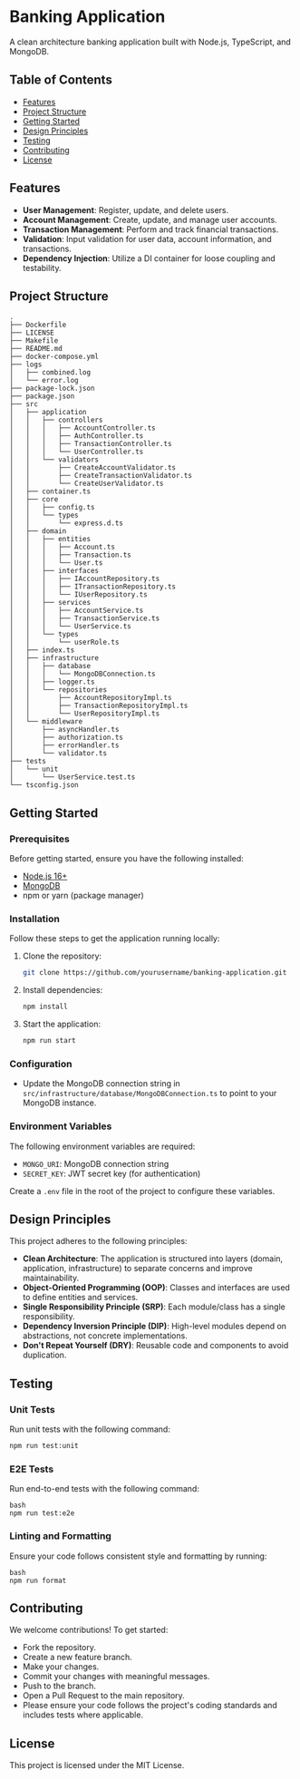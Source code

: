 # Banking Application

A clean architecture banking application built with Node.js, TypeScript, and MongoDB.

## Table of Contents

- [Features](#features)
- [Project Structure](#project-structure)
- [Getting Started](#getting-started)
- [Design Principles](#design-principles)
- [Testing](#testing)
- [Contributing](#contributing)
- [License](#license)

## Features

- **User Management**: Register, update, and delete users.
- **Account Management**: Create, update, and manage user accounts.
- **Transaction Management**: Perform and track financial transactions.
- **Validation**: Input validation for user data, account information, and transactions.
- **Dependency Injection**: Utilize a DI container for loose coupling and testability.

## Project Structure
```
.
├── Dockerfile
├── LICENSE
├── Makefile
├── README.md
├── docker-compose.yml
├── logs
│   ├── combined.log
│   └── error.log
├── package-lock.json
├── package.json
├── src
│   ├── application
│   │   ├── controllers
│   │   │   ├── AccountController.ts
│   │   │   ├── AuthController.ts
│   │   │   ├── TransactionController.ts
│   │   │   └── UserController.ts
│   │   └── validators
│   │       ├── CreateAccountValidator.ts
│   │       ├── CreateTransactionValidator.ts
│   │       └── CreateUserValidator.ts
│   ├── container.ts
│   ├── core
│   │   ├── config.ts
│   │   └── types
│   │       └── express.d.ts
│   ├── domain
│   │   ├── entities
│   │   │   ├── Account.ts
│   │   │   ├── Transaction.ts
│   │   │   └── User.ts
│   │   ├── interfaces
│   │   │   ├── IAccountRepository.ts
│   │   │   ├── ITransactionRepository.ts
│   │   │   └── IUserRepository.ts
│   │   ├── services
│   │   │   ├── AccountService.ts
│   │   │   ├── TransactionService.ts
│   │   │   └── UserService.ts
│   │   └── types
│   │       └── userRole.ts
│   ├── index.ts
│   ├── infrastructure
│   │   ├── database
│   │   │   └── MongoDBConnection.ts
│   │   ├── logger.ts
│   │   └── repositories
│   │       ├── AccountRepositoryImpl.ts
│   │       ├── TransactionRepositoryImpl.ts
│   │       └── UserRepositoryImpl.ts
│   └── middleware
│       ├── asyncHandler.ts
│       ├── authorization.ts
│       ├── errorHandler.ts
│       └── validator.ts
├── tests
│   └── unit
│       └── UserService.test.ts
└── tsconfig.json
```

## Getting Started

### Prerequisites

Before getting started, ensure you have the following installed:

- [Node.js 16+](https://nodejs.org/)
- [MongoDB](https://www.mongodb.com/)
- npm or yarn (package manager)

### Installation

Follow these steps to get the application running locally:

1. Clone the repository:

    ```bash
    git clone https://github.com/yourusername/banking-application.git
    ```

2. Install dependencies:

    ```bash
    npm install
    ```

3. Start the application:

    ```bash
    npm run start
    ```

### Configuration

- Update the MongoDB connection string in `src/infrastructure/database/MongoDBConnection.ts` to point to your MongoDB instance.

### Environment Variables

The following environment variables are required:

- `MONGO_URI`: MongoDB connection string
- `SECRET_KEY`: JWT secret key (for authentication)

Create a `.env` file in the root of the project to configure these variables.

## Design Principles

This project adheres to the following principles:

- **Clean Architecture**: The application is structured into layers (domain, application, infrastructure) to separate concerns and improve maintainability.
- **Object-Oriented Programming (OOP)**: Classes and interfaces are used to define entities and services.
- **Single Responsibility Principle (SRP)**: Each module/class has a single responsibility.
- **Dependency Inversion Principle (DIP)**: High-level modules depend on abstractions, not concrete implementations.
- **Don't Repeat Yourself (DRY)**: Reusable code and components to avoid duplication.

## Testing

### Unit Tests

Run unit tests with the following command:

```bash
npm run test:unit
```
### E2E Tests
Run end-to-end tests with the following command:
```
bash
npm run test:e2e
```
### Linting and Formatting
Ensure your code follows consistent style and formatting by running:
```
bash
npm run format
```
## Contributing
We welcome contributions! To get started:

- Fork the repository.
- Create a new feature branch.
- Make your changes.
- Commit your changes with meaningful messages.
- Push to the branch.
- Open a Pull Request to the main repository.
- Please ensure your code follows the project's coding standards and includes tests where applicable.

## License
This project is licensed under the MIT License.
